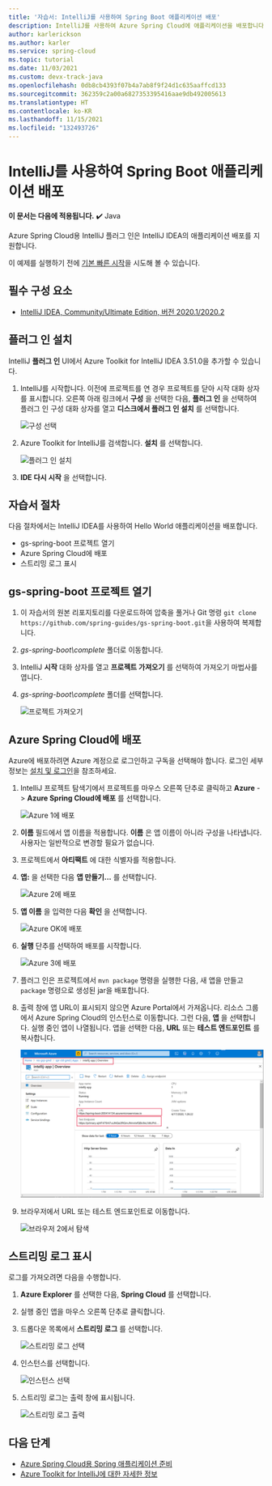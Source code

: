 ```yaml
---
title: '자습서: IntelliJ를 사용하여 Spring Boot 애플리케이션 배포'
description: IntelliJ를 사용하여 Azure Spring Cloud에 애플리케이션을 배포합니다.
author: karlerickson
ms.author: karler
ms.service: spring-cloud
ms.topic: tutorial
ms.date: 11/03/2021
ms.custom: devx-track-java
ms.openlocfilehash: 0db8cb4393f07b4a7ab8f9f24d1c635aaffcd133
ms.sourcegitcommit: 362359c2a00a6827353395416aae9db492005613
ms.translationtype: HT
ms.contentlocale: ko-KR
ms.lasthandoff: 11/15/2021
ms.locfileid: "132493726"
---
```

# <a name="deploy-spring-boot-applications-using-intellij"></a>IntelliJ를 사용하여 Spring Boot 애플리케이션 배포


**이 문서는 다음에 적용됩니다.** ✔️ Java

Azure Spring Cloud용 IntelliJ 플러그 인은 IntelliJ IDEA의 애플리케이션 배포를 지원합니다.

이 예제를 실행하기 전에 [기본 빠른 시작](./quickstart.md)을 시도해 볼 수 있습니다.

## <a name="prerequisites"></a>필수 구성 요소

* [IntelliJ IDEA, Community/Ultimate Edition, 버전 2020.1/2020.2](https://www.jetbrains.com/idea/download/#section=windows)

## <a name="install-the-plug-in"></a>플러그 인 설치

IntelliJ **플러그 인** UI에서 Azure Toolkit for IntelliJ IDEA 3.51.0을 추가할 수 있습니다.

1. IntelliJ를 시작합니다.  이전에 프로젝트를 연 경우 프로젝트를 닫아 시작 대화 상자를 표시합니다. 오른쪽 아래 링크에서 **구성** 을 선택한 다음, **플러그 인** 을 선택하여 플러그 인 구성 대화 상자를 열고 **디스크에서 플러그 인 설치** 를 선택합니다.

    ![구성 선택](media/spring-cloud-intellij-howto/configure-plugin-1.png)

1. Azure Toolkit for IntelliJ를 검색합니다. **설치** 를 선택합니다.

    ![플러그 인 설치](media/spring-cloud-intellij-howto/install-plugin.png)

1. **IDE 다시 시작** 을 선택합니다.

## <a name="tutorial-procedures"></a>자습서 절차

다음 절차에서는 IntelliJ IDEA를 사용하여 Hello World 애플리케이션을 배포합니다.

* gs-spring-boot 프로젝트 열기
* Azure Spring Cloud에 배포
* 스트리밍 로그 표시

## <a name="open-gs-spring-boot-project"></a>gs-spring-boot 프로젝트 열기

1. 이 자습서의 원본 리포지토리를 다운로드하여 압축을 풀거나 Git 명령 `git clone https://github.com/spring-guides/gs-spring-boot.git`을 사용하여 복제합니다.
1. *gs-spring-boot\complete* 폴더로 이동합니다.
1. IntelliJ **시작** 대화 상자를 열고 **프로젝트 가져오기** 를 선택하여 가져오기 마법사를 엽니다.
1. *gs-spring-boot\complete* 폴더를 선택합니다.

    ![프로젝트 가져오기](media/spring-cloud-intellij-howto/import-project-1.png)

## <a name="deploy-to-azure-spring-cloud"></a>Azure Spring Cloud에 배포

Azure에 배포하려면 Azure 계정으로 로그인하고 구독을 선택해야 합니다.  로그인 세부 정보는 [설치 및 로그인](/azure/developer/java/toolkit-for-intellij/create-hello-world-web-app#installation-and-sign-in)을 참조하세요.

1. IntelliJ 프로젝트 탐색기에서 프로젝트를 마우스 오른쪽 단추로 클릭하고 **Azure** -> **Azure Spring Cloud에 배포** 를 선택합니다.

    ![Azure 1에 배포](media/spring-cloud-intellij-howto/deploy-to-azure-1.png)

1. **이름** 필드에서 앱 이름을 적용합니다. **이름** 은 앱 이름이 아니라 구성을 나타냅니다. 사용자는 일반적으로 변경할 필요가 없습니다.
1. 프로젝트에서 **아티팩트** 에 대한 식별자를 적용합니다.
1. **앱:** 을 선택한 다음 **앱 만들기...** 를 선택합니다.

    ![Azure 2에 배포](media/spring-cloud-intellij-howto/deploy-to-azure-2.png)

1. **앱 이름** 을 입력한 다음 **확인** 을 선택합니다.

    ![Azure OK에 배포](media/spring-cloud-intellij-howto/deploy-to-azure-2a.png)

1. **실행** 단추를 선택하여 배포를 시작합니다.

    ![Azure 3에 배포](media/spring-cloud-intellij-howto/deploy-to-azure-3.png)

1. 플러그 인은 프로젝트에서 `mvn package` 명령을 실행한 다음, 새 앱을 만들고 `package` 명령으로 생성된 jar을 배포합니다.

1. 출력 창에 앱 URL이 표시되지 않으면 Azure Portal에서 가져옵니다. 리소스 그룹에서 Azure Spring Cloud의 인스턴스로 이동합니다.  그런 다음, **앱** 을 선택합니다.  실행 중인 앱이 나열됩니다. 앱을 선택한 다음, **URL** 또는 **테스트 엔드포인트** 를 복사합니다.

    ![테스트 URL 가져오기](media/spring-cloud-intellij-howto/get-test-url.png)

1. 브라우저에서 URL 또는 테스트 엔드포인트로 이동합니다.

    ![브라우저 2에서 탐색](media/spring-cloud-intellij-howto/navigate-in-browser-2.png)

## <a name="show-streaming-logs"></a>스트리밍 로그 표시

로그를 가져오려면 다음을 수행합니다.

1. **Azure Explorer** 를 선택한 다음, **Spring Cloud** 를 선택합니다.
1. 실행 중인 앱을 마우스 오른쪽 단추로 클릭합니다.
1. 드롭다운 목록에서 **스트리밍 로그** 를 선택합니다.

    ![스트리밍 로그 선택](media/spring-cloud-intellij-howto/streaming-logs.png)

1. 인스턴스를 선택합니다.

    ![인스턴스 선택](media/spring-cloud-intellij-howto/select-instance.png)

1. 스트리밍 로그는 출력 창에 표시됩니다.

    ![스트리밍 로그 출력](media/spring-cloud-intellij-howto/streaming-log-output.png)

## <a name="next-steps"></a>다음 단계

* [Azure Spring Cloud용 Spring 애플리케이션 준비](how-to-prepare-app-deployment.md)
* [Azure Toolkit for IntelliJ에 대한 자세한 정보](/azure/developer/java/toolkit-for-intellij/)
